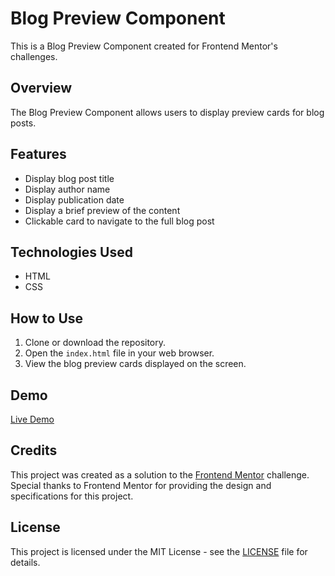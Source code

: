 # Blog Preview Component

This is a Blog Preview Component created for Frontend Mentor's challenges.

## Overview

The Blog Preview Component allows users to display preview cards for blog posts.

## Features

- Display blog post title
- Display author name
- Display publication date
- Display a brief preview of the content
- Clickable card to navigate to the full blog post

## Technologies Used

- HTML
- CSS

## How to Use

1. Clone or download the repository.
2. Open the `index.html` file in your web browser.
3. View the blog preview cards displayed on the screen.

## Demo

[Live Demo](https://blog-preview-card-main-vert-seven.vercel.app)

## Credits

This project was created as a solution to the [Frontend Mentor](https://www.frontendmentor.io/) challenge. Special thanks to Frontend Mentor for providing the design and specifications for this project.

## License

This project is licensed under the MIT License - see the [LICENSE](LICENSE) file for details.
